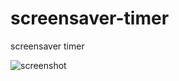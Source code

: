 screensaver-timer
=================

screensaver timer

![screenshot](https://raw.github.com/asvavilov/screensaver-timer/master/2014-03-12%2023-05-40.png)
